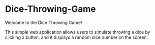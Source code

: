 # Dice-Throwing-Game
Welcome to the Dice Throwing Game! 

This simple web application allows users to simulate throwing a dice by clicking a button, and it displays a random dice number on the screen.
